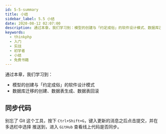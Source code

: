 ```yaml
---
id: 5-5-summary
title: 小结
sidebar_label: 5.5 小结
date: 2020-08-12 02:07:00
description: 通过本章，我们学习到：模型的创建与「约定成俗」的软件设计模式、数据库迁移的创建、数据表生成、数据表回滚
keywords:
  - thinkphp
  - 入门
  - 实战
  - 初学者
  - 小结
  - 免费书籍
---
```


通过本章，我们学习到：

* 模型的创建与「约定成俗」的软件设计模式
* 数据库迁移的创建、数据表生成、数据表回滚

## 同步代码

别忘了 Git 这个工具，按下 `Ctrl+Shift+G`，键入更新的消息之后点击提交，并在多选栏中选择 推送到，进入 `GitHub` 查看线上代码是否同步。